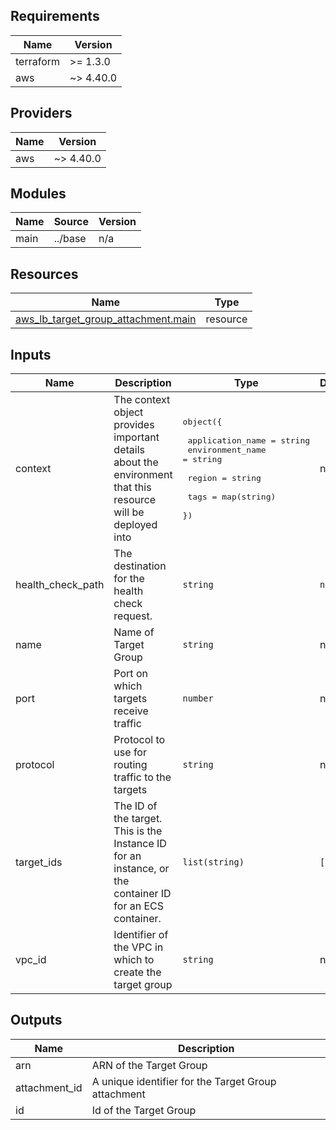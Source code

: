 [comment]: # (BEGIN_TF_DOCS)

## Requirements

| Name | Version |
|------|---------|
| terraform | >= 1.3.0 |
| aws | ~> 4.40.0 |

## Providers

| Name | Version |
|------|---------|
| aws | ~> 4.40.0 |

## Modules

| Name | Source | Version |
|------|--------|---------|
| main | ../base | n/a |

## Resources

| Name | Type |
|------|------|
| [aws_lb_target_group_attachment.main](https://registry.terraform.io/providers/hashicorp/aws/latest/docs/resources/lb_target_group_attachment) | resource |

## Inputs

| Name | Description | Type | Default | Required |
|------|-------------|------|---------|:--------:|
| context | The context object provides important details about the environment that this resource will be deployed into | <pre>object({<br><br>    application_name = string<br>    environment_name = string<br><br>    region = string<br><br>    tags = map(string)<br>  })</pre> | n/a | yes |
| health\_check\_path | The destination for the health check request. | `string` | `null` | no |
| name | Name of Target Group | `string` | n/a | yes |
| port | Port on which targets receive traffic | `number` | n/a | yes |
| protocol | Protocol to use for routing traffic to the targets | `string` | n/a | yes |
| target\_ids | The ID of the target. This is the Instance ID for an instance, or the container ID for an ECS container. | `list(string)` | `[]` | no |
| vpc\_id | Identifier of the VPC in which to create the target group | `string` | n/a | yes |

## Outputs

| Name | Description |
|------|-------------|
| arn | ARN of the Target Group |
| attachment\_id | A unique identifier for the Target Group attachment |
| id | Id of the Target Group |

[comment]: # (END_TF_DOCS)